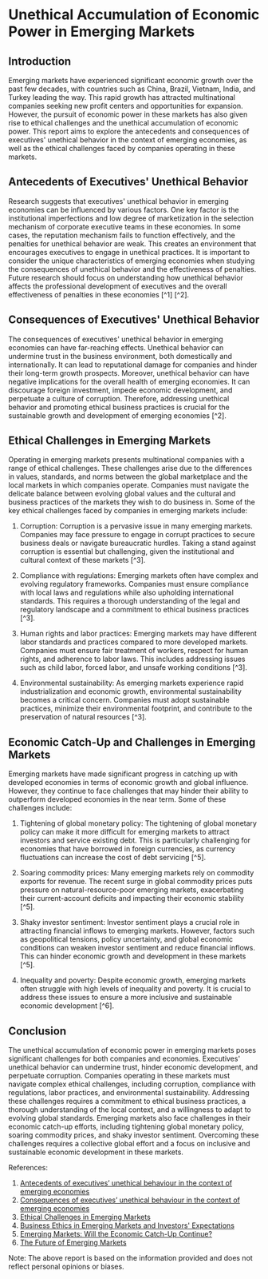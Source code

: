 # Unethical Accumulation of Economic Power in Emerging Markets

## Introduction

Emerging markets have experienced significant economic growth over the past few decades, with countries such as China, Brazil, Vietnam, India, and Turkey leading the way. This rapid growth has attracted multinational companies seeking new profit centers and opportunities for expansion. However, the pursuit of economic power in these markets has also given rise to ethical challenges and the unethical accumulation of economic power. This report aims to explore the antecedents and consequences of executives' unethical behavior in the context of emerging economies, as well as the ethical challenges faced by companies operating in these markets. 

## Antecedents of Executives' Unethical Behavior

Research suggests that executives' unethical behavior in emerging economies can be influenced by various factors. One key factor is the institutional imperfections and low degree of marketization in the selection mechanism of corporate executive teams in these economies. In some cases, the reputation mechanism fails to function effectively, and the penalties for unethical behavior are weak. This creates an environment that encourages executives to engage in unethical practices. It is important to consider the unique characteristics of emerging economies when studying the consequences of unethical behavior and the effectiveness of penalties. Future research should focus on understanding how unethical behavior affects the professional development of executives and the overall effectiveness of penalties in these economies [^1] [^2].

## Consequences of Executives' Unethical Behavior

The consequences of executives' unethical behavior in emerging economies can have far-reaching effects. Unethical behavior can undermine trust in the business environment, both domestically and internationally. It can lead to reputational damage for companies and hinder their long-term growth prospects. Moreover, unethical behavior can have negative implications for the overall health of emerging economies. It can discourage foreign investment, impede economic development, and perpetuate a culture of corruption. Therefore, addressing unethical behavior and promoting ethical business practices is crucial for the sustainable growth and development of emerging economies [^2].

## Ethical Challenges in Emerging Markets

Operating in emerging markets presents multinational companies with a range of ethical challenges. These challenges arise due to the differences in values, standards, and norms between the global marketplace and the local markets in which companies operate. Companies must navigate the delicate balance between evolving global values and the cultural and business practices of the markets they wish to do business in. Some of the key ethical challenges faced by companies in emerging markets include:

1. Corruption: Corruption is a pervasive issue in many emerging markets. Companies may face pressure to engage in corrupt practices to secure business deals or navigate bureaucratic hurdles. Taking a stand against corruption is essential but challenging, given the institutional and cultural context of these markets [^3].

2. Compliance with regulations: Emerging markets often have complex and evolving regulatory frameworks. Companies must ensure compliance with local laws and regulations while also upholding international standards. This requires a thorough understanding of the legal and regulatory landscape and a commitment to ethical business practices [^3].

3. Human rights and labor practices: Emerging markets may have different labor standards and practices compared to more developed markets. Companies must ensure fair treatment of workers, respect for human rights, and adherence to labor laws. This includes addressing issues such as child labor, forced labor, and unsafe working conditions [^3].

4. Environmental sustainability: As emerging markets experience rapid industrialization and economic growth, environmental sustainability becomes a critical concern. Companies must adopt sustainable practices, minimize their environmental footprint, and contribute to the preservation of natural resources [^3].

## Economic Catch-Up and Challenges in Emerging Markets

Emerging markets have made significant progress in catching up with developed economies in terms of economic growth and global influence. However, they continue to face challenges that may hinder their ability to outperform developed economies in the near term. Some of these challenges include:

1. Tightening of global monetary policy: The tightening of global monetary policy can make it more difficult for emerging markets to attract investors and service existing debt. This is particularly challenging for economies that have borrowed in foreign currencies, as currency fluctuations can increase the cost of debt servicing [^5].

2. Soaring commodity prices: Many emerging markets rely on commodity exports for revenue. The recent surge in global commodity prices puts pressure on natural-resource-poor emerging markets, exacerbating their current-account deficits and impacting their economic stability [^5].

3. Shaky investor sentiment: Investor sentiment plays a crucial role in attracting financial inflows to emerging markets. However, factors such as geopolitical tensions, policy uncertainty, and global economic conditions can weaken investor sentiment and reduce financial inflows. This can hinder economic growth and development in these markets [^5].

4. Inequality and poverty: Despite economic growth, emerging markets often struggle with high levels of inequality and poverty. It is crucial to address these issues to ensure a more inclusive and sustainable economic development [^6].

## Conclusion

The unethical accumulation of economic power in emerging markets poses significant challenges for both companies and economies. Executives' unethical behavior can undermine trust, hinder economic development, and perpetuate corruption. Companies operating in these markets must navigate complex ethical challenges, including corruption, compliance with regulations, labor practices, and environmental sustainability. Addressing these challenges requires a commitment to ethical business practices, a thorough understanding of the local context, and a willingness to adapt to evolving global standards. Emerging markets also face challenges in their economic catch-up efforts, including tightening global monetary policy, soaring commodity prices, and shaky investor sentiment. Overcoming these challenges requires a collective global effort and a focus on inclusive and sustainable economic development in these markets.

References:

1. [Antecedents of executives’ unethical behaviour in the context of emerging economies](https://www.frontiersin.org/journals/psychology/articles/10.3389/fpsyg.2022.977130/full)
2. [Consequences of executives’ unethical behaviour in the context of emerging economies](https://www.frontiersin.org/journals/psychology/articles/10.3389/fpsyg.2022.977130/full)
3. [Ethical Challenges in Emerging Markets](https://www.lighthouse-services.com/newsletters/ethical-challenges-in-emerging-markets/)
4. [Business Ethics in Emerging Markets and Investors' Expectations](https://corpgov.law.harvard.edu/2013/01/19/business-ethics-in-emerging-markets-and-investors-expectations-standards/)
5. [Emerging Markets: Will the Economic Catch-Up Continue?](https://www.eiu.com/n/emerging-markets-will-the-economic-catch-up-continue/)
6. [The Future of Emerging Markets](https://www.imf.org/external/pubs/ft/fandd/2021/06/the-future-of-emerging-markets-duttagupta-and-pazarbasioglu.htm)

Note: The above report is based on the information provided and does not reflect personal opinions or biases.